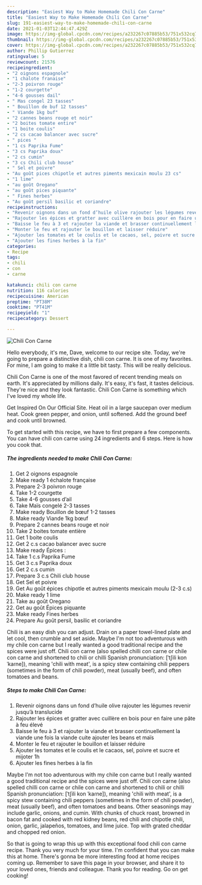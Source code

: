 ```yaml
---
description: "Easiest Way to Make Homemade Chili Con Carne"
title: "Easiest Way to Make Homemade Chili Con Carne"
slug: 191-easiest-way-to-make-homemade-chili-con-carne
date: 2021-01-03T12:44:47.429Z
image: https://img-global.cpcdn.com/recipes/a232267c07885b53/751x532cq70/chili-con-carne-photo-principale-de-la-recette.jpg
thumbnail: https://img-global.cpcdn.com/recipes/a232267c07885b53/751x532cq70/chili-con-carne-photo-principale-de-la-recette.jpg
cover: https://img-global.cpcdn.com/recipes/a232267c07885b53/751x532cq70/chili-con-carne-photo-principale-de-la-recette.jpg
author: Phillip Gutierrez
ratingvalue: 5
reviewcount: 21576
recipeingredient:
- "2 oignons espagnole"
- "1 chalote franaise"
- "2-3 poivron rouge"
- "1-2 courgette"
- "4-6 gousses dail"
- " Mas congel 23 tasses"
- " Bouillon de buf 12 tasses"
- " Viande 1kg buf"
- "2 cannes beans rouge et noir"
- "2 boites tomate entire"
- "1 boite coulis"
- "2 cs cacao balancer avec sucre"
- " pices "
- "1 cs Paprika Fume"
- "3 cs Paprika doux"
- "2 cs cumin"
- "3 cs Chili club house"
- " Sel et poivre"
- "Au goût pices chipotle et autres piments mexicain moulu 23 cs"
- "1 lime"
- "au goût Oregano"
- "au goût pices piquante"
- " Fines herbes"
- "Au goût persil basilic et coriandre"
recipeinstructions:
- "Revenir oignons dans un fond d’huile olive rajouter les légumes revenir jusqu’à translucide"
- "Rajouter les épices et gratter avec cuillère en bois pour en faire une pâte à feu élevé"
- "Baisse le feu à 3 et rajouter la viande et brasser continuellement la viande une fois la viande cuite ajouter les beans et maïs"
- "Monter le feu et rajouter le bouillon et laisser réduire"
- "Ajouter les tomates et le coulis et le cacaos, sel, poivre et sucre et mijoter 1h"
- "Ajouter les fines herbes à la fin"
categories:
- Recipe
tags:
- chili
- con
- carne

katakunci: chili con carne 
nutrition: 116 calories
recipecuisine: American
preptime: "PT38M"
cooktime: "PT41M"
recipeyield: "1"
recipecategory: Dessert

---
```



![Chili Con Carne](https://img-global.cpcdn.com/recipes/a232267c07885b53/751x532cq70/chili-con-carne-photo-principale-de-la-recette.jpg)

Hello everybody, it's me, Dave, welcome to our recipe site. Today, we're going to prepare a distinctive dish, chili con carne. It is one of my favorites. For mine, I am going to make it a little bit tasty. This will be really delicious.

Chili Con Carne is one of the most favored of recent trending meals on earth. It's appreciated by millions daily. It's easy, it's fast, it tastes delicious. They're nice and they look fantastic. Chili Con Carne is something which I've loved my whole life.

Get Inspired On Our Official Site. Heat oil in a large saucepan over medium heat. Cook green pepper, and onion, until softened. Add the ground beef and cook until browned.


To get started with this recipe, we have to first prepare a few components. You can have chili con carne using 24 ingredients and 6 steps. Here is how you cook that.

<!--inarticleads1-->

##### The ingredients needed to make Chili Con Carne:

1. Get 2 oignons espagnole
1. Make ready 1 échalote française
1. Prepare 2-3 poivron rouge
1. Take 1-2 courgette
1. Take 4-6 gousses d’ail
1. Take  Maïs congelé 2-3 tasses
1. Make ready  Bouillon de bœuf 1-2 tasses
1. Make ready  Viande 1kg bœuf
1. Prepare 2 cannes beans rouge et noir
1. Take 2 boites tomate entière
1. Get 1 boite coulis
1. Get 2 c.s cacao balancer avec sucre
1. Make ready  Épices :
1. Take 1 c.s Paprika Fume
1. Get 3 c.s Paprika doux
1. Get 2 c.s cumin
1. Prepare 3 c.s Chili club house
1. Get  Sel et poivre
1. Get Au goût épices chipotle et autres piments mexicain moulu (2-3 c.s)
1. Make ready 1 lime
1. Take au goût Oregano
1. Get au goût Épices piquante
1. Make ready  Fines herbes
1. Prepare Au goût persil, basilic et coriandre


Chili is an easy dish you can adjust. Drain on a paper towel-lined plate and let cool, then crumble and set aside. Maybe I&#39;m not too adventurous with my chile con carne but I really wanted a good traditional recipe and the spices were just off. Chili con carne (also spelled chilli con carne or chile con carne and shortened to chili or chilli Spanish pronunciation: [ˈtʃili kon ˈkaɾne]), meaning &#39;chili with meat&#39;, is a spicy stew containing chili peppers (sometimes in the form of chili powder), meat (usually beef), and often tomatoes and beans. 

<!--inarticleads2-->

##### Steps to make Chili Con Carne:

1. Revenir oignons dans un fond d’huile olive rajouter les légumes revenir jusqu’à translucide
1. Rajouter les épices et gratter avec cuillère en bois pour en faire une pâte à feu élevé
1. Baisse le feu à 3 et rajouter la viande et brasser continuellement la viande une fois la viande cuite ajouter les beans et maïs
1. Monter le feu et rajouter le bouillon et laisser réduire
1. Ajouter les tomates et le coulis et le cacaos, sel, poivre et sucre et mijoter 1h
1. Ajouter les fines herbes à la fin


Maybe I&#39;m not too adventurous with my chile con carne but I really wanted a good traditional recipe and the spices were just off. Chili con carne (also spelled chilli con carne or chile con carne and shortened to chili or chilli Spanish pronunciation: [ˈtʃili kon ˈkaɾne]), meaning &#39;chili with meat&#39;, is a spicy stew containing chili peppers (sometimes in the form of chili powder), meat (usually beef), and often tomatoes and beans. Other seasonings may include garlic, onions, and cumin. With chunks of chuck roast, browned in bacon fat and cooked with red kidney beans, red chili and chipotle chili, onion, garlic, jalapeños, tomatoes, and lime juice. Top with grated cheddar and chopped red onion. 

So that is going to wrap this up with this exceptional food chili con carne recipe. Thank you very much for your time. I'm confident that you can make this at home. There's gonna be more interesting food at home recipes coming up. Remember to save this page in your browser, and share it to your loved ones, friends and colleague. Thank you for reading. Go on get cooking!
